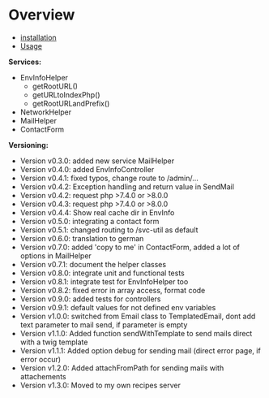 Overview
========

* [installation](docs/installation.md)
* [Usage](docs/usage.md)

**Services:**
* EnvInfoHelper
  * getRootURL()
  * getURLtoIndexPhp()
  * getRootURLandPrefix()
* NetworkHelper
* MailHelper
* ContactForm


**Versioning:**
* Version v0.3.0: added new service MailHelper
* Version v0.4.0: added EnvInfoController
* Version v0.4.1: fixed typos, change route to /admin/...
* Version v0.4.2: Exception handling and return value in SendMail
* Version v0.4.2: request php >7.4.0 or >8.0.0
* Version v0.4.3: request php >7.4.0 or >8.0.0
* Version v0.4.4: Show real cache dir in EnvInfo
* Version v0.5.0: integrating a contact form
* Version v0.5.1: changed routing to /svc-util as default
* Version v0.6.0: translation to german
* Version v0.7.0: added 'copy to me' in ContactForm, added a lot of options in MailHelper
* Version v0.7.1: document the helper classes
* Version v0.8.0: integrate unit and functional tests
* Version v0.8.1: integrate test for EnvInfoHelper too
* Version v0.8.2: fixed error in array access, format code
* Version v0.9.0: added tests for controllers
* Version v0.9.1: default values for not defined env variables
* Version v1.0.0: switched from Email class to TemplatedEmail, dont add text parameter to mail send, if parameter is empty
* Version v1.1.0: Added function sendWithTemplate to send mails direct with a twig template
* Version v1.1.1: Added option debug for sending mail (direct error page, if error occur)
* Version v1.2.0: Added attachFromPath for sending mails with attachements
* Version v1.3.0: Moved to my own recipes server